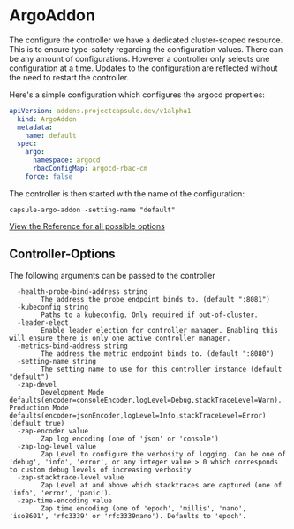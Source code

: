 # ArgoAddon

The configure the controller we have a dedicated cluster-scoped resource. This is to ensure type-safety regarding the configuration values. There can be any amount of configurations. However a controller only selects one configuration at a time. Updates to the configuration are reflected without the need to restart the controller.

Here's a simple configuration which configures the argocd properties:

```yaml
apiVersion: addons.projectcapsule.dev/v1alpha1
  kind: ArgoAddon
  metadata:
    name: default
  spec:
    argo:
      namespace: argocd
      rbacConfigMap: argocd-rbac-cm
    force: false
```

The controller is then started with the name of the configuration:

```shell
capsule-argo-addon -setting-name "default"
```

[View the Reference for all possible options](./reference.md)

## Controller-Options

The following arguments can be passed to the controller

```shell
  -health-probe-bind-address string
    	The address the probe endpoint binds to. (default ":8081")
  -kubeconfig string
    	Paths to a kubeconfig. Only required if out-of-cluster.
  -leader-elect
    	Enable leader election for controller manager. Enabling this will ensure there is only one active controller manager.
  -metrics-bind-address string
    	The address the metric endpoint binds to. (default ":8080")
  -setting-name string
    	The setting name to use for this controller instance (default "default")
  -zap-devel
    	Development Mode defaults(encoder=consoleEncoder,logLevel=Debug,stackTraceLevel=Warn). Production Mode defaults(encoder=jsonEncoder,logLevel=Info,stackTraceLevel=Error) (default true)
  -zap-encoder value
    	Zap log encoding (one of 'json' or 'console')
  -zap-log-level value
    	Zap Level to configure the verbosity of logging. Can be one of 'debug', 'info', 'error', or any integer value > 0 which corresponds to custom debug levels of increasing verbosity
  -zap-stacktrace-level value
    	Zap Level at and above which stacktraces are captured (one of 'info', 'error', 'panic').
  -zap-time-encoding value
    	Zap time encoding (one of 'epoch', 'millis', 'nano', 'iso8601', 'rfc3339' or 'rfc3339nano'). Defaults to 'epoch'.
```
